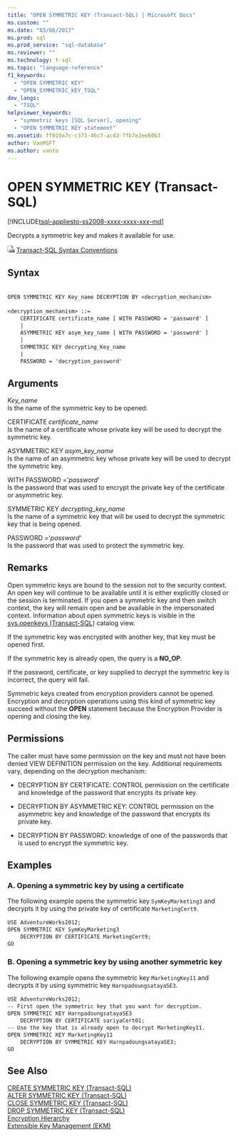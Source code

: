 ```yaml
---
title: "OPEN SYMMETRIC KEY (Transact-SQL) | Microsoft Docs"
ms.custom: ""
ms.date: "03/06/2017"
ms.prod: sql
ms.prod_service: "sql-database"
ms.reviewer: ""
ms.technology: t-sql
ms.topic: "language-reference"
f1_keywords: 
  - "OPEN SYMMETRIC KEY"
  - "OPEN_SYMMETRIC_KEY_TSQL"
dev_langs: 
  - "TSQL"
helpviewer_keywords: 
  - "symmetric keys [SQL Server], opening"
  - "OPEN SYMMETRIC KEY statement"
ms.assetid: ff019a7c-c373-46c7-ac43-ffb7e2ee60b3
author: VanMSFT
ms.author: vanto
---
```

# OPEN SYMMETRIC KEY (Transact-SQL)
[!INCLUDE[tsql-appliesto-ss2008-xxxx-xxxx-xxx-md](../../includes/tsql-appliesto-ss2008-xxxx-xxxx-xxx-md.md)]

  Decrypts a symmetric key and makes it available for use.  
  
 ![Topic link icon](../../database-engine/configure-windows/media/topic-link.gif "Topic link icon") [Transact-SQL Syntax Conventions](../../t-sql/language-elements/transact-sql-syntax-conventions-transact-sql.md)  
  
## Syntax  
  
```  
  
OPEN SYMMETRIC KEY Key_name DECRYPTION BY <decryption_mechanism>  
  
<decryption_mechanism> ::=  
    CERTIFICATE certificate_name [ WITH PASSWORD = 'password' ]  
    |  
    ASYMMETRIC KEY asym_key_name [ WITH PASSWORD = 'password' ]  
    |  
    SYMMETRIC KEY decrypting_Key_name  
    |  
    PASSWORD = 'decryption_password'  
```  
  
## Arguments  
 *Key_name*  
 Is the name of the symmetric key to be opened.  
  
 CERTIFICATE *certificate_name*  
 Is the name of a certificate whose private key will be used to decrypt the symmetric key.  
  
 ASYMMETRIC KEY *asym_key_name*  
 Is the name of an asymmetric key whose private key will be used to decrypt the symmetric key.  
  
 WITH PASSWORD ='*password*'  
 Is the password that was used to encrypt the private key of the certificate or asymmetric key.  
  
 SYMMETRIC KEY *decrypting_key_name*  
 Is the name of a symmetric key that will be used to decrypt the symmetric key that is being opened.  
  
 PASSWORD ='*password*'  
 Is the password that was used to protect the symmetric key.  
  
## Remarks  
 Open symmetric keys are bound to the session not to the security context. An open key will continue to be available until it is either explicitly closed or the session is terminated. If you open a symmetric key and then switch context, the key will remain open and be available in the impersonated context. Information about open symmetric keys is visible in the [sys.openkeys &#40;Transact-SQL&#41;](../../relational-databases/system-catalog-views/sys-openkeys-transact-sql.md) catalog view.  
  
 If the symmetric key was encrypted with another key, that key must be opened first.  
  
 If the symmetric key is already open, the query is a **NO_OP**.  
  
 If the password, certificate, or key supplied to decrypt the symmetric key is incorrect, the query will fail.  
  
 Symmetric keys created from encryption providers cannot be opened. Encryption and decryption operations using this kind of symmetric key succeed without the **OPEN** statement because the Encryption Provider is opening and closing the key.  
  
## Permissions  
 The caller must have some permission on the key and must not have been denied VIEW DEFINITION permission on the key. Additional requirements vary, depending on the decryption mechanism:  
  
-   DECRYPTION BY CERTIFICATE: CONTROL permission on the certificate and knowledge of the password that encrypts its private key.  
  
-   DECRYPTION BY ASYMMETRIC KEY: CONTROL permission on the asymmetric key and knowledge of the password that encrypts its private key.  
  
-   DECRYPTION BY PASSWORD: knowledge of one of the passwords that is used to encrypt the symmetric key.  
  
## Examples  
  
### A. Opening a symmetric key by using a certificate  
 The following example opens the symmetric key `SymKeyMarketing3` and decrypts it by using the private key of certificate `MarketingCert9`.  
  
```  
USE AdventureWorks2012;  
OPEN SYMMETRIC KEY SymKeyMarketing3   
    DECRYPTION BY CERTIFICATE MarketingCert9;  
GO  
```  
  
### B. Opening a symmetric key by using another symmetric key  
 The following example opens the symmetric key `MarketingKey11` and decrypts it by using symmetric key `HarnpadoungsatayaSE3`.  
  
```  
USE AdventureWorks2012;  
-- First open the symmetric key that you want for decryption.  
OPEN SYMMETRIC KEY HarnpadoungsatayaSE3   
    DECRYPTION BY CERTIFICATE sariyaCert01;  
-- Use the key that is already open to decrypt MarketingKey11.  
OPEN SYMMETRIC KEY MarketingKey11   
    DECRYPTION BY SYMMETRIC KEY HarnpadoungsatayaSE3;  
GO   
```  
  
## See Also  
 [CREATE SYMMETRIC KEY &#40;Transact-SQL&#41;](../../t-sql/statements/create-symmetric-key-transact-sql.md)   
 [ALTER SYMMETRIC KEY &#40;Transact-SQL&#41;](../../t-sql/statements/alter-symmetric-key-transact-sql.md)   
 [CLOSE SYMMETRIC KEY &#40;Transact-SQL&#41;](../../t-sql/statements/close-symmetric-key-transact-sql.md)   
 [DROP SYMMETRIC KEY &#40;Transact-SQL&#41;](../../t-sql/statements/drop-symmetric-key-transact-sql.md)   
 [Encryption Hierarchy](../../relational-databases/security/encryption/encryption-hierarchy.md)   
 [Extensible Key Management &#40;EKM&#41;](../../relational-databases/security/encryption/extensible-key-management-ekm.md)  
  
  
